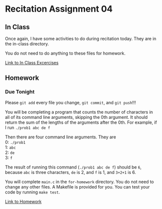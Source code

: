 # Recitation Assignment 04  


## In Class  

Once again, I have some activities to do during recitation today. They are in the in-class directory.

You do not need to do anything to these files for homework.

[Link to In Class Excercises](in-class)

## Homework
### Due Tonight  

Please `git add` every file you change, `git commit`, and `git push`!!!

You will be completing a program that counts the number of characters in all of its command line arguments, skipping the 0th argument.
It should return the sum of the lengths of the arguments after the 0th. For example, if I run `./prob1 abc de f`

Then there are four command line arguments. They are  
0: `./prob1`  
1: `abc`  
2: `de`  
3: `f`  

The result of running this command (`./prob1 abc de f`) should be `6`, because `abc` is three characters, `de` is 2, and `f` is 1, and `3+2+1` is 6.

You will complete `main.c` in the `for-homework` directory. You do not need to change any other files. A Makefile is provided for you.
You can test your code by running `make test`.

[Link to Homework](for-homework)
